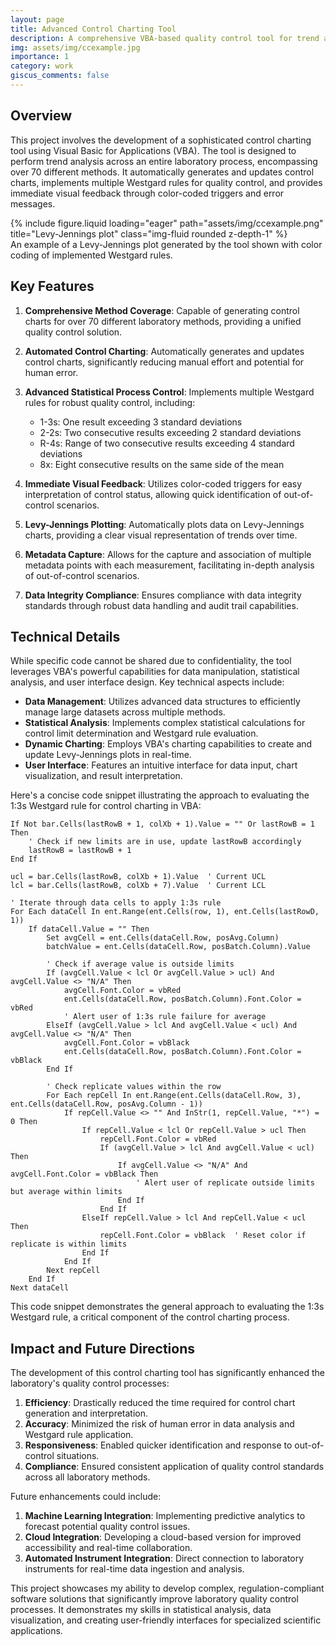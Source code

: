 ```yaml
---
layout: page
title: Advanced Control Charting Tool
description: A comprehensive VBA-based quality control tool for trend analysis and control charting across multiple laboratory methods
img: assets/img/ccexample.jpg
importance: 1
category: work
giscus_comments: false
---
```


## Overview

This project involves the development of a sophisticated control charting tool using Visual Basic for Applications (VBA). The tool is designed to perform trend analysis across an entire laboratory process, encompassing over 70 different methods. It automatically generates and updates control charts, implements multiple Westgard rules for quality control, and provides immediate visual feedback through color-coded triggers and error messages.

<div class="row justify-content-center">
    <div class="col-sm-8 mt-3 mt-md-0 d-flex justify-content-center">
        {% include figure.liquid loading="eager" path="assets/img/ccexample.png" title="Levy-Jennings plot" class="img-fluid rounded z-depth-1" %}
    </div>
</div>
<div class="caption">
    An example of a Levy-Jennings plot generated by the tool shown with color coding of implemented Westgard rules.
</div>

## Key Features

1. **Comprehensive Method Coverage**: Capable of generating control charts for over 70 different laboratory methods, providing a unified quality control solution.

2. **Automated Control Charting**: Automatically generates and updates control charts, significantly reducing manual effort and potential for human error.

3. **Advanced Statistical Process Control**: Implements multiple Westgard rules for robust quality control, including:
   - 1-3s: One result exceeding 3 standard deviations
   - 2-2s: Two consecutive results exceeding 2 standard deviations
   - R-4s: Range of two consecutive results exceeding 4 standard deviations
   - 8x: Eight consecutive results on the same side of the mean

4. **Immediate Visual Feedback**: Utilizes color-coded triggers for easy interpretation of control status, allowing quick identification of out-of-control scenarios.

5. **Levy-Jennings Plotting**: Automatically plots data on Levy-Jennings charts, providing a clear visual representation of trends over time.

6. **Metadata Capture**: Allows for the capture and association of multiple metadata points with each measurement, facilitating in-depth analysis of out-of-control scenarios.

7. **Data Integrity Compliance**: Ensures compliance with data integrity standards through robust data handling and audit trail capabilities.

## Technical Details

While specific code cannot be shared due to confidentiality, the tool leverages VBA's powerful capabilities for data manipulation, statistical analysis, and user interface design. Key technical aspects include:

- **Data Management**: Utilizes advanced data structures to efficiently manage large datasets across multiple methods.
- **Statistical Analysis**: Implements complex statistical calculations for control limit determination and Westgard rule evaluation.
- **Dynamic Charting**: Employs VBA's charting capabilities to create and update Levy-Jennings plots in real-time.
- **User Interface**: Features an intuitive interface for data input, chart visualization, and result interpretation.

Here's a concise code snippet illustrating the approach to evaluating the 1:3s Westgard rule for control charting in VBA:

```vba
If Not bar.Cells(lastRowB + 1, colXb + 1).Value = "" Or lastRowB = 1 Then  
    ' Check if new limits are in use, update lastRowB accordingly
    lastRowB = lastRowB + 1
End If

ucl = bar.Cells(lastRowB, colXb + 1).Value  ' Current UCL
lcl = bar.Cells(lastRowB, colXb + 7).Value  ' Current LCL

' Iterate through data cells to apply 1:3s rule
For Each dataCell In ent.Range(ent.Cells(row, 1), ent.Cells(lastRowD, 1))
    If dataCell.Value = "" Then    
        Set avgCell = ent.Cells(dataCell.Row, posAvg.Column)
        batchValue = ent.Cells(dataCell.Row, posBatch.Column).Value

        ' Check if average value is outside limits
        If (avgCell.Value < lcl Or avgCell.Value > ucl) And avgCell.Value <> "N/A" Then
            avgCell.Font.Color = vbRed
            ent.Cells(dataCell.Row, posBatch.Column).Font.Color = vbRed
            ' Alert user of 1:3s rule failure for average
        ElseIf (avgCell.Value > lcl And avgCell.Value < ucl) And avgCell.Value <> "N/A" Then
            avgCell.Font.Color = vbBlack
            ent.Cells(dataCell.Row, posBatch.Column).Font.Color = vbBlack
        End If

        ' Check replicate values within the row
        For Each repCell In ent.Range(ent.Cells(dataCell.Row, 3), ent.Cells(dataCell.Row, posAvg.Column - 1))
            If repCell.Value <> "" And InStr(1, repCell.Value, "*") = 0 Then   
                If repCell.Value < lcl Or repCell.Value > ucl Then
                    repCell.Font.Color = vbRed
                    If (avgCell.Value > lcl And avgCell.Value < ucl) Then
                        If avgCell.Value <> "N/A" And avgCell.Font.Color = vbBlack Then
                            ' Alert user of replicate outside limits but average within limits
                        End If
                    End If
                ElseIf repCell.Value > lcl And repCell.Value < ucl Then
                    repCell.Font.Color = vbBlack  ' Reset color if replicate is within limits
                End If
            End If
        Next repCell
    End If
Next dataCell
```

This code snippet demonstrates the general approach to evaluating the 1:3s Westgard rule, a critical component of the control charting process.

## Impact and Future Directions

The development of this control charting tool has significantly enhanced the laboratory's quality control processes:

1. **Efficiency**: Drastically reduced the time required for control chart generation and interpretation.
2. **Accuracy**: Minimized the risk of human error in data analysis and Westgard rule application.
3. **Responsiveness**: Enabled quicker identification and response to out-of-control situations.
4. **Compliance**: Ensured consistent application of quality control standards across all laboratory methods.

Future enhancements could include:

1. **Machine Learning Integration**: Implementing predictive analytics to forecast potential quality control issues.
2. **Cloud Integration**: Developing a cloud-based version for improved accessibility and real-time collaboration.
3. **Automated Instrument Integration**: Direct connection to laboratory instruments for real-time data ingestion and analysis.

This project showcases my ability to develop complex, regulation-compliant software solutions that significantly improve laboratory quality control processes. It demonstrates my skills in statistical analysis, data visualization, and creating user-friendly interfaces for specialized scientific applications.
